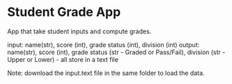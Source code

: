 # Student Grade App
App that take student inputs and compute grades.

input: name(str), score (int), grade status (int), division (int)
output: name(str), score (int), grade status (str - Graded or Pass/Fail), division (str - Upper or Lower) - all store in a text file

Note: download the input.text file in the same folder to load the data.
